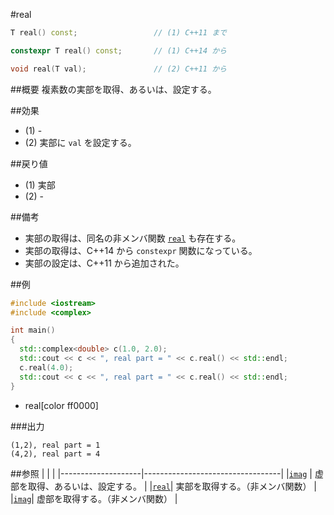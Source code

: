 #real
```cpp
T real() const;					// (1) C++11 まで

constexpr T real() const;		// (1) C++14 から

void real(T val);				// (2) C++11 から
```

##概要
複素数の実部を取得、あるいは、設定する。


##効果
- (1) -
- (2) 実部に `val` を設定する。


##戻り値
- (1) 実部
- (2) -


##備考
- 実部の取得は、同名の非メンバ関数 [`real`](../real.md) も存在する。
- 実部の取得は、C++14 から `constexpr` 関数になっている。
- 実部の設定は、C++11 から追加された。


##例
```cpp
#include <iostream>
#include <complex>

int main()
{
  std::complex<double> c(1.0, 2.0);
  std::cout << c << ", real part = " << c.real() << std::endl;
  c.real(4.0);
  std::cout << c << ", real part = " << c.real() << std::endl;
}
```
* real[color ff0000]

###出力
```
(1,2), real part = 1
(4,2), real part = 4
```


##参照
|                    |                                  |
|--------------------|----------------------------------|
|[`imag`](imag.md)   | 虚部を取得、あるいは、設定する。 |
|[`real`](../real.md)| 実部を取得する。（非メンバ関数） |
|[`imag`](../imag.md)| 虚部を取得する。（非メンバ関数） |
